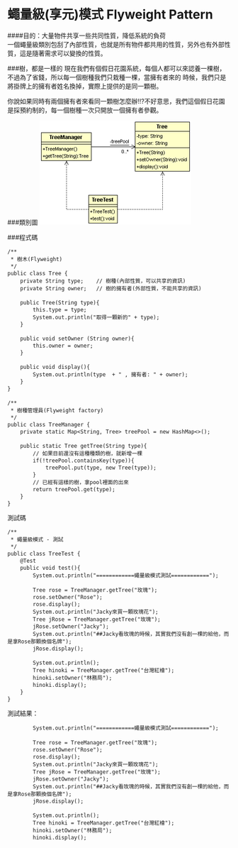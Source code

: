 # 蠅量級(享元)模式 Flyweight Pattern

####目的：大量物件共享一些共同性質，降低系統的負荷  
一個蠅量級類別包刮了內部性質，也就是所有物件都共用的性質，另外也有外部性質，這是隨著需求可以變換的性質。  

###樹，都是一樣的
現在我們有個假日花園系統，每個人都可以來認養一棵樹，不過為了省錢，所以每一個樹種我們只栽種一棵，當擁有者來的
時候，我們只是將掛牌上的擁有者姓名換掉，實際上提供的是同一顆樹。  
  
你說如果同時有兩個擁有者來看同一顆樹怎麼辦!!?不好意思，我們這個假日花園是採預約制的，每一個樹種一次只開放一個擁有者參觀。
  
###類別圖
![Flyweight Class Diagram](image/flyweight.gif)  
  
  
###程式碼  
```
/**
 * 樹木(Flyweight)
 */
public class Tree {
	private String type;	// 樹種(內部性質，可以共享的資訊)
	private String owner;	// 樹的擁有者(外部性質，不能共享的資訊)

	public Tree(String type){
		this.type = type;
		System.out.println("取得一顆新的" + type);
	}
	
	public void setOwner (String owner){
		this.owner = owner;
	}

	public void display(){
		System.out.println(type  + " , 擁有者: " + owner);
	}
}

/**
 * 樹種管理員(Flyweight factory)
 */
public class TreeManager {
	private static Map<String, Tree> treePool = new HashMap<>();
	
	public static Tree getTree(String type){
		// 如果目前還沒有這種種類的樹，就新增一棵
		if(!treePool.containsKey(type)){
			treePool.put(type, new Tree(type));
		}
		// 已經有這樣的樹，拿pool裡面的出來
		return treePool.get(type);
	}
}
```  
測試碼
```  
/**
 * 蠅量級模式 - 測試
 */
public class TreeTest {
	@Test
	public void test(){
		System.out.println("============蠅量級模式測試============");

		Tree rose = TreeManager.getTree("玫瑰");
		rose.setOwner("Rose");
		rose.display();
		System.out.println("Jacky來買一顆玫瑰花");
		Tree jRose = TreeManager.getTree("玫瑰");
		jRose.setOwner("Jacky");
		System.out.println("##Jacky看玫瑰的時候，其實我們沒有創一棵的給他，而是拿Rose那顆換個名牌");
		jRose.display();
		
		System.out.println();
		Tree hinoki = TreeManager.getTree("台灣紅檜");
		hinoki.setOwner("林務局");
		hinoki.display();
	}
}

```  
測試結果：
```
		System.out.println("============蠅量級模式測試============");

		Tree rose = TreeManager.getTree("玫瑰");
		rose.setOwner("Rose");
		rose.display();
		System.out.println("Jacky來買一顆玫瑰花");
		Tree jRose = TreeManager.getTree("玫瑰");
		jRose.setOwner("Jacky");
		System.out.println("##Jacky看玫瑰的時候，其實我們沒有創一棵的給他，而是拿Rose那顆換個名牌");
		jRose.display();
		
		System.out.println();
		Tree hinoki = TreeManager.getTree("台灣紅檜");
		hinoki.setOwner("林務局");
		hinoki.display();
``` 